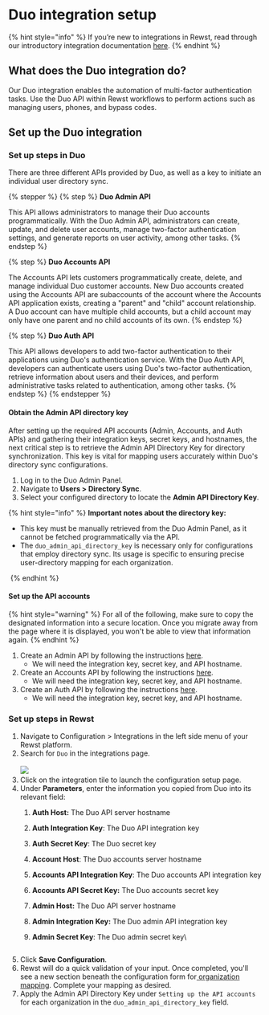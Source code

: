 # Duo integration setup

{% hint style="info" %}
If you’re new to integrations in Rewst, read through our introductory integration documentation [here](https://docs.rewst.help/documentation/integrations).
{% endhint %}

## What does the Duo integration do?

Our Duo integration enables the automation of multi-factor authentication tasks. Use the Duo API within Rewst workflows to perform actions such as managing users, phones, and bypass codes.

## Set up the Duo integration

### Set up steps in Duo

There are three different APIs provided by Duo, as well as a key to initiate an individual user directory sync.

{% stepper %}
{% step %}
**Duo Admin API**

This API allows administrators to manage their Duo accounts programmatically. With the Duo Admin API, administrators can create, update, and delete user accounts, manage two-factor authentication settings, and generate reports on user activity, among other tasks.
{% endstep %}

{% step %}
**Duo Accounts API**

The Accounts API lets customers programmatically create, delete, and manage individual Duo customer accounts. New Duo accounts created using the Accounts API are subaccounts of the account where the Accounts API application exists, creating a "parent" and "child" account relationship. A Duo account can have multiple child accounts, but a child account may only have one parent and no child accounts of its own.
{% endstep %}

{% step %}
**Duo Auth API**

This API allows developers to add two-factor authentication to their applications using Duo's authentication service. With the Duo Auth API, developers can authenticate users using Duo's two-factor authentication, retrieve information about users and their devices, and perform administrative tasks related to authentication, among other tasks.
{% endstep %}
{% endstepper %}

#### Obtain the Admin API directory key

After setting up the required API accounts (Admin, Accounts, and Auth APIs) and gathering their integration keys, secret keys, and hostnames, the next critical step is to retrieve the Admin API Directory Key for directory synchronization. This key is vital for mapping users accurately within Duo's directory sync configurations.

1. Log in to the Duo Admin Panel.
2. Navigate to **Users > Directory Sync**.
3. Select your configured directory to locate the **Admin API Directory Key**.

{% hint style="info" %}
**Important notes about the directory key:**

* This key must be manually retrieved from the Duo Admin Panel, as it cannot be fetched programmatically via the API.
* The `duo_admin_api_directory_key` is necessary only for configurations that employ directory sync. Its usage is specific to ensuring precise user-directory mapping for each organization.

<img src="../../../../../.gitbook/assets/image (27).png" alt="" data-size="original">
{% endhint %}

#### Set up the API accounts

{% hint style="warning" %}
For all of the following, make sure to copy the designated information into a secure location. Once you migrate away from the page where it is displayed, you won't be able to view that information again.
{% endhint %}

1. Create an Admin API by following the instructions [here](https://duo.com/docs/adminapi#first-steps).
   * We will need the integration key, secret key, and API hostname.
2. Create an Accounts API by following the instructions [here](https://duo.com/docs/accountsapi#first-steps).
   * We will need the integration key, secret key, and API hostname.
3. Create an Auth API by following the instructions [here](https://duo.com/docs/authapi).
   * We will need the integration key, secret key, and API hostname.

### Set up steps in Rewst

1. Navigate to Configuration > Integrations in the left side menu of your Rewst platform.
2. Search for `Duo` in the integrations page.\
   \
   ![](<../../../../../.gitbook/assets/Screenshot 2025-05-05 at 10.42.04 AM.png>)
3. Click on the integration tile to launch the configuration setup page.
4. Under **Parameters**, enter the information you copied from Duo into its relevant field:
   1. **Auth Host:** The Duo API server hostname
   2. **Auth Integration Key**: The Duo API integration key
   3. **Auth Secret Key**: The Duo secret key
   4. **Account Host**: The Duo accounts server hostname
   5. **Accounts API Integration Key**: The Duo accounts API integration key
   6. **Accounts API Secret Key:** The Duo accounts secret key
   7. **Admin Host:** The Duo API server hostname
   8. **Admin Integration Key:** The Duo admin API integration key
   9.  **Admin Secret Key**: The Duo admin secret key\


       <figure><img src="../../../../../.gitbook/assets/Screenshot 2025-05-05 at 10.47.51 AM.png" alt=""><figcaption></figcaption></figure>
5. Click **Save Configuration**.
6. Rewst will do a quick validation of your input. Once completed, you'll see a new section beneath the configuration form for[ organization mapping](https://docs.rewst.help/documentation/integrations#what-is-organization-mapping). Complete your mapping as desired.&#x20;
7. Apply the Admin API Directory Key under `Setting up the API accounts` for each organization in the `duo_admin_api_directory_key` field.

